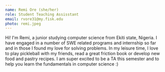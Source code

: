 ```yaml
---
name: Remi Ore (she/her)
role: Student Teaching Assisstant
email: rvore31@my.fisk.edu
photo: remi.jpeg
---
```


Hi! I'm Remi, a junior studying computer science from Ekiti state, Nigeria.
I have engaged in a number of SWE related programs and internship so far and in those I found my love for solving problems.
In my leisure time, I love to play pickleball with my friends, read a great friction book or develop new food and pastry recipes.
I am super excited to be a TA this semester and to help you learn the fundamentals in computer science :)